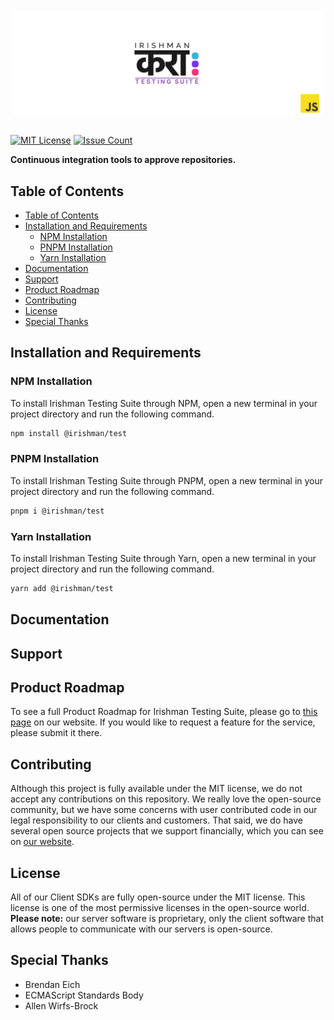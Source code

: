 # ![Irishman Testing Suite's JavaScript SDK](https://raw.githubusercontent.com/irishman-cloud/test-javascript/master/.github/banner.svg)

[![MIT License](https://img.shields.io/github/license/irishman-cloud/test-javascript)](https://github.com/irishman-cloud/test-javascript)
[![Issue Count](https://img.shields.io/gitea/issues/open/irishman-cloud/test-javascript)](https://github.com/irishman-cloud/test-javascript/issues)

<b align="center">Continuous integration tools to approve repositories.</b>

## Table of Contents

- [Table of Contents](#table-of-contents)
- [Installation and Requirements](#installation-and-requirements)
  - [NPM Installation](#npm-installation)
  - [PNPM Installation](#pnpm-installation)
  - [Yarn Installation](#yarn-installation)
- [Documentation](#documentation)
- [Support](#support)
- [Product Roadmap](#product-roadmap)
- [Contributing](#contributing)
- [License](#license)
- [Special Thanks](#special-thanks)

## Installation and Requirements

### NPM Installation

To install Irishman Testing Suite through NPM, open a new terminal in your project directory and run the following command.

```bash
npm install @irishman/test
```

### PNPM Installation

To install Irishman Testing Suite through PNPM, open a new terminal in your project directory and run the following command.

```bash
pnpm i @irishman/test
```

### Yarn Installation

To install Irishman Testing Suite through Yarn, open a new terminal in your project directory and run the following command.

```bash
yarn add @irishman/test
```

## Documentation

## Support

## Product Roadmap

To see a full Product Roadmap for Irishman Testing Suite, please go to [this page](https://irishman.cloud/service/test/roadmap) on our website. If you would like to request a feature for the service, please submit it there.

## Contributing

Although this project is fully available under the MIT license, we do not accept any contributions on this repository. We really love the open-source community, but we have some concerns with user contributed code in our legal responsibility to our clients and customers. That said, we do have several open source projects that we support financially, which you can see on [our website](https://irishman.cloud/).

## License

All of our Client SDKs are fully open-source under the MIT license. This license is one of the most permissive licenses in the open-source world. **Please note:** our server software is proprietary, only the client software that allows people to communicate with our servers is open-source.

## Special Thanks

- Brendan Eich
- ECMAScript Standards Body
- Allen Wirfs-Brock
